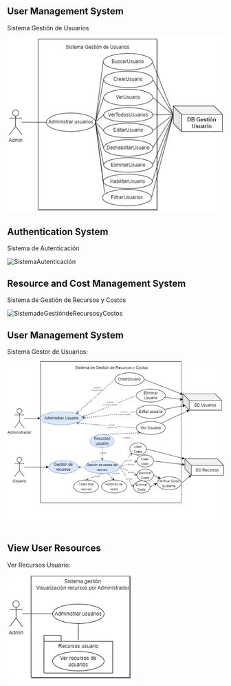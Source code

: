 ## User Management System

Sistema Gestión de Usuarios

<img src=".\assets\GestionUsuarioAdmin.drawio.png" alt="GestionUsuarioAdmin.drawio" />

## Authentication System

Sistema de Autenticación

<img src=".\assets\SistemaAutenticación.png" alt="SistemaAutenticación" />

## Resource and Cost Management System

Sistema de Gestión de Recursos y Costos

<img src=".\assets\SistemadeGestióndeRecursosyCostos.png" alt="SistemadeGestióndeRecursosyCostos" />

## User Management System

Sistema Gestor de Usuarios:

<img src=".\assets\SistemaGestorDeUsuarios.drawio.png" alt="SistemaGestorDeUsuarios.drawio" />

## View User Resources

Ver Recursos Usuario:

<img src=".\assets\VerRecursosUsuario.png" alt="VerRecursosUsuario" />
